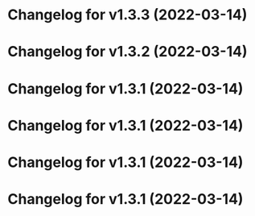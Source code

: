 # Changelog for v1.3.3 (2022-03-14)


# Changelog for v1.3.2 (2022-03-14)


# Changelog for v1.3.1 (2022-03-14)


# Changelog for v1.3.1 (2022-03-14)


# Changelog for v1.3.1 (2022-03-14)


# Changelog for v1.3.1 (2022-03-14)


